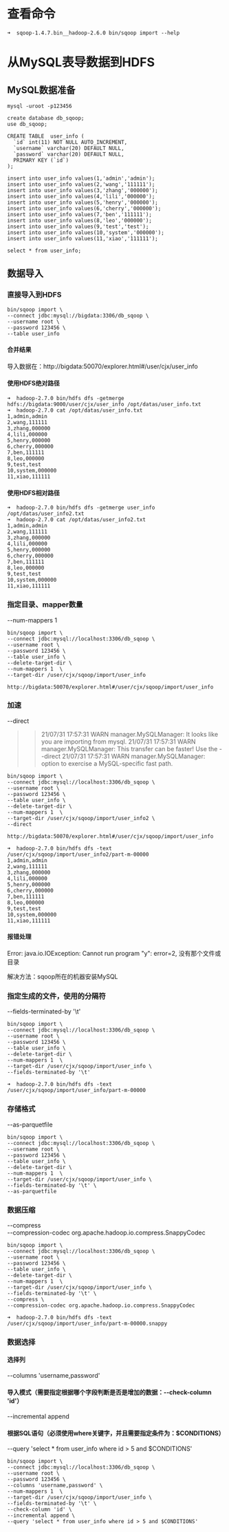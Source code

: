 # 查看命令
```
➜  sqoop-1.4.7.bin__hadoop-2.6.0 bin/sqoop import --help
```
# 从MySQL表导数据到HDFS
## MySQL数据准备
```
mysql -uroot -p123456

create database db_sqoop;
use db_sqoop;

CREATE TABLE  user_info (
  `id` int(11) NOT NULL AUTO_INCREMENT,
  `username` varchar(20) DEFAULT NULL,
  `password` varchar(20) DEFAULT NULL,
  PRIMARY KEY (`id`)
);

insert into user_info values(1,'admin','admin');
insert into user_info values(2,'wang','111111');
insert into user_info values(3,'zhang','000000');
insert into user_info values(4,'lili','000000');
insert into user_info values(5,'henry','000000');
insert into user_info values(6,'cherry','000000');
insert into user_info values(7,'ben','111111');
insert into user_info values(8,'leo','000000');
insert into user_info values(9,'test','test');
insert into user_info values(10,'system','000000');
insert into user_info values(11,'xiao','111111');

select * from user_info;
```
## 数据导入
### 直接导入到HDFS
```
bin/sqoop import \
--connect jdbc:mysql://bigdata:3306/db_sqoop \
--username root \
--password 123456 \
--table user_info
```
#### 合并结果
导入数据在：http://bigdata:50070/explorer.html#/user/cjx/user_info
#### 使用HDFS绝对路径
```
➜  hadoop-2.7.0 bin/hdfs dfs -getmerge hdfs://bigdata:9000/user/cjx/user_info /opt/datas/user_info.txt 
➜  hadoop-2.7.0 cat /opt/datas/user_info.txt
1,admin,admin
2,wang,111111
3,zhang,000000
4,lili,000000
5,henry,000000
6,cherry,000000
7,ben,111111
8,leo,000000
9,test,test
10,system,000000
11,xiao,111111
```
#### 使用HDFS相对路径
```
➜  hadoop-2.7.0 bin/hdfs dfs -getmerge user_info /opt/datas/user_info2.txt 
➜  hadoop-2.7.0 cat /opt/datas/user_info2.txt
1,admin,admin
2,wang,111111
3,zhang,000000
4,lili,000000
5,henry,000000
6,cherry,000000
7,ben,111111
8,leo,000000
9,test,test
10,system,000000
11,xiao,111111
```
### 指定目录、mapper数量
--num-mappers 1 
```
bin/sqoop import \
--connect jdbc:mysql://localhost:3306/db_sqoop \
--username root \
--password 123456 \
--table user_info \
--delete-target-dir \
--num-mappers 1  \
--target-dir /user/cjx/sqoop/import/user_info

http://bigdata:50070/explorer.html#/user/cjx/sqoop/import/user_info
```
### 加速
--direct
>> 21/07/31 17:57:31 WARN manager.MySQLManager: It looks like you are importing from mysql.
>> 21/07/31 17:57:31 WARN manager.MySQLManager: This transfer can be faster! Use the --direct
>> 21/07/31 17:57:31 WARN manager.MySQLManager: option to exercise a MySQL-specific fast path.
```
bin/sqoop import \
--connect jdbc:mysql://localhost:3306/db_sqoop \
--username root \
--password 123456 \
--table user_info \
--delete-target-dir \
--num-mappers 1  \
--target-dir /user/cjx/sqoop/import/user_info2 \
--direct

http://bigdata:50070/explorer.html#/user/cjx/sqoop/import/user_info

➜  hadoop-2.7.0 bin/hdfs dfs -text /user/cjx/sqoop/import/user_info2/part-m-00000
1,admin,admin
2,wang,111111
3,zhang,000000
4,lili,000000
5,henry,000000
6,cherry,000000
7,ben,111111
8,leo,000000
9,test,test
10,system,000000
11,xiao,111111
```
#### 报错处理
Error: java.io.IOException: Cannot run program "y": error=2, 没有那个文件或目录

解决方法：sqoop所在的机器安装MySQL
### 指定生成的文件，使用的分隔符
--fields-terminated-by '\t'
```
bin/sqoop import \
--connect jdbc:mysql://localhost:3306/db_sqoop \
--username root \
--password 123456 \
--table user_info \
--delete-target-dir \
--num-mappers 1  \
--target-dir /user/cjx/sqoop/import/user_info \
--fields-terminated-by '\t'

➜  hadoop-2.7.0 bin/hdfs dfs -text /user/cjx/sqoop/import/user_info/part-m-00000
```
### 存储格式
--as-parquetfile 
``` 
bin/sqoop import \
--connect jdbc:mysql://localhost:3306/db_sqoop \
--username root \
--password 123456 \
--table user_info \
--delete-target-dir \
--num-mappers 1  \
--target-dir /user/cjx/sqoop/import/user_info \
--fields-terminated-by '\t' \
--as-parquetfile 
```
### 数据压缩
--compress \
--compression-codec org.apache.hadoop.io.compress.SnappyCodec
```
bin/sqoop import \
--connect jdbc:mysql://localhost:3306/db_sqoop \
--username root \
--password 123456 \
--table user_info \
--delete-target-dir \
--num-mappers 1  \
--target-dir /user/cjx/sqoop/import/user_info \
--fields-terminated-by '\t' \
--compress \
--compression-codec org.apache.hadoop.io.compress.SnappyCodec

➜  hadoop-2.7.0 bin/hdfs dfs -text /user/cjx/sqoop/import/user_info/part-m-00000.snappy
```
### 数据选择
#### 选择列
--columns 'username,password'
#### 导入模式（需要指定根据哪个字段判断是否是增加的数据：--check-column 'id'）
--incremental append
#### 根据SQL语句（必须使用where关键字，并且需要指定条件为：$CONDITIONS）
--query 'select * from user_info where id > 5 and $CONDITIONS'
```
bin/sqoop import \
--connect jdbc:mysql://localhost:3306/db_sqoop \
--username root \
--password 123456 \
--columns 'username,password' \
--num-mappers 1  \
--target-dir /user/cjx/sqoop/import/user_info \
--fields-terminated-by '\t' \
--check-column 'id' \
--incremental append \
--query 'select * from user_info where id > 5 and $CONDITIONS'
```
